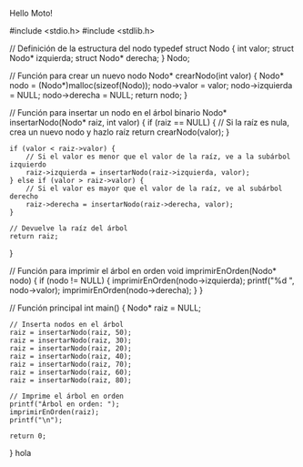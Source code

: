 Hello Moto!

#include <stdio.h>
#include <stdlib.h>

// Definición de la estructura del nodo
typedef struct Nodo {
    int valor;
    struct Nodo* izquierda;
    struct Nodo* derecha;
} Nodo;

// Función para crear un nuevo nodo
Nodo* crearNodo(int valor) {
    Nodo* nodo = (Nodo*)malloc(sizeof(Nodo));
    nodo->valor = valor;
    nodo->izquierda = NULL;
    nodo->derecha = NULL;
    return nodo;
}

// Función para insertar un nodo en el árbol binario
Nodo* insertarNodo(Nodo* raiz, int valor) {
    if (raiz == NULL) {
        // Si la raíz es nula, crea un nuevo nodo y hazlo raíz
        return crearNodo(valor);
    }

    if (valor < raiz->valor) {
        // Si el valor es menor que el valor de la raíz, ve a la subárbol izquierdo
        raiz->izquierda = insertarNodo(raiz->izquierda, valor);
    } else if (valor > raiz->valor) {
        // Si el valor es mayor que el valor de la raíz, ve al subárbol derecho
        raiz->derecha = insertarNodo(raiz->derecha, valor);
    }

    // Devuelve la raíz del árbol
    return raiz;
}

// Función para imprimir el árbol en orden
void imprimirEnOrden(Nodo* nodo) {
    if (nodo != NULL) {
        imprimirEnOrden(nodo->izquierda);
        printf("%d ", nodo->valor);
        imprimirEnOrden(nodo->derecha);
    }
}

// Función principal
int main() {
    Nodo* raiz = NULL;

    // Inserta nodos en el árbol
    raiz = insertarNodo(raiz, 50);
    raiz = insertarNodo(raiz, 30);
    raiz = insertarNodo(raiz, 20);
    raiz = insertarNodo(raiz, 40);
    raiz = insertarNodo(raiz, 70);
    raiz = insertarNodo(raiz, 60);
    raiz = insertarNodo(raiz, 80);

    // Imprime el árbol en orden
    printf("Árbol en orden: ");
    imprimirEnOrden(raiz);
    printf("\n");

    return 0;
}
hola
